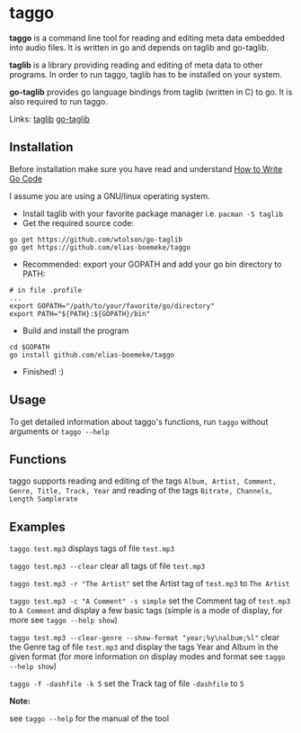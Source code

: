 # taggo

**taggo** is a command line tool for reading and editing meta data embedded
into audio files. It is written in go and depends on taglib and go-taglib.

**taglib** is a library providing reading and editing of meta data to other
programs. In order to run taggo, taglib has to be installed on your system.

**go-taglib** provides go language bindings from taglib (written in C) to go.
It is also required to run taggo.

Links: [taglib](https://taglib.org/) [go-taglib](https://github.com/wtolson/go-taglib)


## Installation

Before installation make sure you have read and understand
[How to Write Go Code](https://golang.org/doc/code.html)

I assume you are using a GNU/linux operating system.

- Install taglib with your favorite package manager i.e. `pacman -S taglib`
- Get the required source code:
```
go get https://github.com/wtolson/go-taglib
go get https://github.com/elias-boemeke/taggo
```
- Recommended: export your GOPATH and add your go bin directory to PATH:
```
# in file .profile
...
export GOPATH="/path/to/your/favorite/go/directory"
export PATH="${PATH}:${GOPATH}/bin"
```
- Build and install the program
```
cd $GOPATH
go install github.com/elias-boemeke/taggo
```
- Finished! :)


## Usage

To get detailed information about taggo's functions, run
`taggo` without arguments or `taggo --help`


## Functions

taggo supports reading and editing of the tags
`Album, Artist, Comment, Genre, Title, Track, Year` and reading of the
tags `Bitrate, Channels, Length Samplerate`


## Examples

`taggo test.mp3` displays tags of file `test.mp3`

`taggo test.mp3 --clear` clear all tags of file `test.mp3`

`taggo test.mp3 -r "The Artist"` set the Artist tag of `test.mp3` to `The Artist`

`taggo test.mp3 -c "A Comment" -s simple` set the Comment tag of `test.mp3` to
`A Comment` and display a few basic tags (simple is a mode of display, for more
see `taggo --help show`)

`taggo test.mp3 --clear-genre --show-format "year;%y\nalbum;%l"` clear the Genre tag
of file `test.mp3` and display the tags Year and Album in the given format
(for more information on display modes and format see `taggo --help show`)

`taggo -f -dashfile -k 5` set the Track tag of file `-dashfile` to `5`

**Note:**

see `taggo --help` for the manual of the tool


